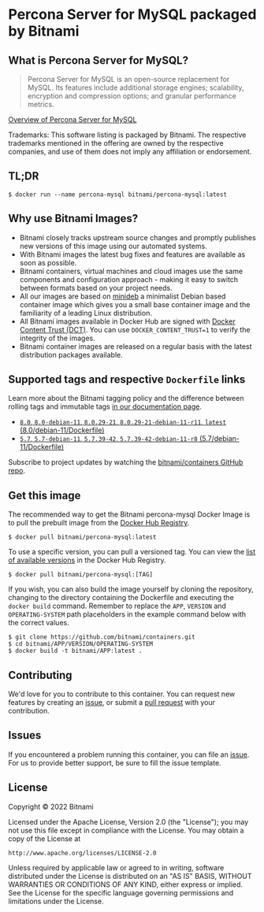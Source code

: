 # Percona Server for MySQL packaged by Bitnami

## What is Percona Server for MySQL?

> Percona Server for MySQL is an open-source replacement for MySQL. Its features include additional storage engines; scalability, encryption and compression options; and granular performance metrics.

[Overview of Percona Server for MySQL](https://www.percona.com/software/mysql-database)

Trademarks: This software listing is packaged by Bitnami. The respective trademarks mentioned in the offering are owned by the respective companies, and use of them does not imply any affiliation or endorsement.

## TL;DR

```console
$ docker run --name percona-mysql bitnami/percona-mysql:latest
```

## Why use Bitnami Images?

* Bitnami closely tracks upstream source changes and promptly publishes new versions of this image using our automated systems.
* With Bitnami images the latest bug fixes and features are available as soon as possible.
* Bitnami containers, virtual machines and cloud images use the same components and configuration approach - making it easy to switch between formats based on your project needs.
* All our images are based on [minideb](https://github.com/bitnami/minideb) a minimalist Debian based container image which gives you a small base container image and the familiarity of a leading Linux distribution.
* All Bitnami images available in Docker Hub are signed with [Docker Content Trust (DCT)](https://docs.docker.com/engine/security/trust/content_trust/). You can use `DOCKER_CONTENT_TRUST=1` to verify the integrity of the images.
* Bitnami container images are released on a regular basis with the latest distribution packages available.

## Supported tags and respective `Dockerfile` links

Learn more about the Bitnami tagging policy and the difference between rolling tags and immutable tags [in our documentation page](https://docs.bitnami.com/tutorials/understand-rolling-tags-containers/).


* [`8.0`, `8.0-debian-11`, `8.0.29-21`, `8.0.29-21-debian-11-r11`, `latest` (8.0/debian-11/Dockerfile)](https://github.com/bitnami/containers/blob/main/bitnami/percona-mysql/8.0/debian-11/Dockerfile)
* [`5.7`, `5.7-debian-11`, `5.7.39-42`, `5.7.39-42-debian-11-r8` (5.7/debian-11/Dockerfile)](https://github.com/bitnami/containers/blob/main/bitnami/percona-mysql/5.7/debian-11/Dockerfile)

Subscribe to project updates by watching the [bitnami/containers GitHub repo](https://github.com/bitnami/containers).

## Get this image

The recommended way to get the Bitnami percona-mysql Docker Image is to pull the prebuilt image from the [Docker Hub Registry](https://hub.docker.com/r/bitnami/percona-mysql).

```console
$ docker pull bitnami/percona-mysql:latest
```

To use a specific version, you can pull a versioned tag. You can view the [list of available versions](https://hub.docker.com/r/bitnami/percona-mysql/tags/) in the Docker Hub Registry.

```console
$ docker pull bitnami/percona-mysql:[TAG]
```

If you wish, you can also build the image yourself by cloning the repository, changing to the directory containing the Dockerfile and executing the `docker build` command. Remember to replace the `APP`, `VERSION` and `OPERATING-SYSTEM` path placeholders in the example command below with the correct values.

```console
$ git clone https://github.com/bitnami/containers.git
$ cd bitnami/APP/VERSION/OPERATING-SYSTEM
$ docker build -t bitnami/APP:latest .
```

## Contributing

We'd love for you to contribute to this container. You can request new features by creating an [issue](https://github.com/bitnami/containers/issues), or submit a [pull request](https://github.com/bitnami/containers/pulls) with your contribution.

## Issues

If you encountered a problem running this container, you can file an [issue](https://github.com/bitnami/containers/issues/new/choose). For us to provide better support, be sure to fill the issue template.

## License

Copyright &copy; 2022 Bitnami

Licensed under the Apache License, Version 2.0 (the "License");
you may not use this file except in compliance with the License.
You may obtain a copy of the License at

    http://www.apache.org/licenses/LICENSE-2.0

Unless required by applicable law or agreed to in writing, software
distributed under the License is distributed on an "AS IS" BASIS,
WITHOUT WARRANTIES OR CONDITIONS OF ANY KIND, either express or implied.
See the License for the specific language governing permissions and
limitations under the License.
